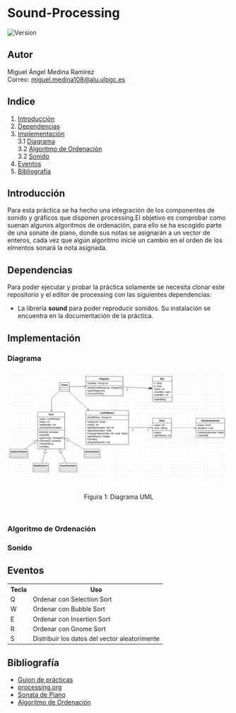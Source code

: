 # Sound-Processing
![Version](https://img.shields.io/badge/version-1.0-brightgreen.svg?style=flat-square)

## Autor
Miguel Ángel Medina Ramírez <br>
Correo: miguel.medina108@alu.ulpgc.es

## Indice
1. [Introducción](#introducción)
2. [Dependencias](#dependencias)
3. [Implementación](#implementación) <br>
    3.1 [Diagrama](#diagrama)<br>
    3.2 [Algoritmo de Ordenación](#algoritmo-de-ordenación)<br>
    3.2 [Sonido](#Sonido)<br>
4. [Eventos](#eventos)
5. [Bibliografía](#bibliografía)

## Introducción
Para esta práctica se ha hecho una integración de los componentes de sonido y gráficos que disponen processing.El objetivo es comprobar como suenan algunos algoritmos de ordenación, para ello se ha escogido parte de una sonate de piano, donde sus notas se asignarán a un vector de enteros, cada vez que algún algoritmo inicié un cambio en el orden de los elmentos sonará la nota asignada.

## Dependencias
Para poder ejecutar y probar la práctica solamente se necesita clonar este repositorio y el editor de processing con las siguientes dependencias:
- La librería **sound** para poder reproducir sonidos. Su instalación se encuentra en la documentación de la práctica.

## Implementación

### Diagrama

<p align="center">
  <img src="data/diagrama.png" alt="uml">
</p>
<p align="center">
  Figura 1: Diagrama UML
</p>
<br>

### Algoritmo de Ordenación

### Sonido

## Eventos

<table style="width:100%">
  <tr>
    <th>Tecla</th>
    <th>Uso</th>
  </tr>
  <tr>
    <td>Q</td>
    <td>Ordenar con Selection Sort</td>
  </tr>
  <tr>
    <td>W</td>
    <td>Ordenar con Bubble Sort</td>
  </tr>
  <tr>
    <td>E</td>
    <td>Ordenar con Insertion Sort</td>
  </tr>
  <tr>
    <td>R</td>
    <td>Ordenar con Gnome Sort</td>
  </tr>
  <tr>
    <td>S</td>
    <td>Distribuir los datos del vector aleatorimente</td>
  </tr>
</table>

## Bibliografía

* [Guion de prácticas](https://cv-aep.ulpgc.es/cv/ulpgctp20/pluginfile.php/126724/mod_resource/content/22/CIU_Pr_cticas.pdf)
* [processing.org](https://processing.org/)
* [Sonata de Piano](https://pianoletternotes.blogspot.com/2019/05/giornos-theme-jojos-bizarre-adventure.html)
* [Algoritmo de Ordenación](https://www.geeksforgeeks.org/sorting-algorithms/)